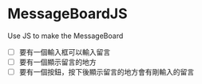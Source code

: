 # MessageBoardJS
Use JS to make the MessageBoard

- [ ] 要有一個輸入框可以輸入留言
- [ ] 要有一個顯示留言的地方
- [ ] 要有一個按鈕，按下後顯示留言的地方會有剛輸入的留言
